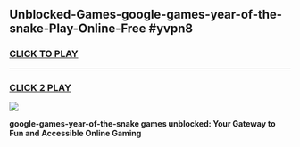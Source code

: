 
## Unblocked-Games-google-games-year-of-the-snake-Play-Online-Free #yvpn8
<h3>
<a href="https://us.freeplayer.one?title=google-games-year-of-the-snake&ref=10M">CLICK TO PLAY</a></h3>
<hr>

<h3>
<a href="https://us.freeplayer.one?title=google-games-year-of-the-snake&ref=10M">CLICK 2 PLAY</a>
  
</h3>

<a href="https://us.freeplayer.one?title=google-games-year-of-the-snake&ref=10M"><img src="https://clearcache.store/games.png"></a>


**google-games-year-of-the-snake games unblocked: Your Gateway to Fun and Accessible Online Gaming**
